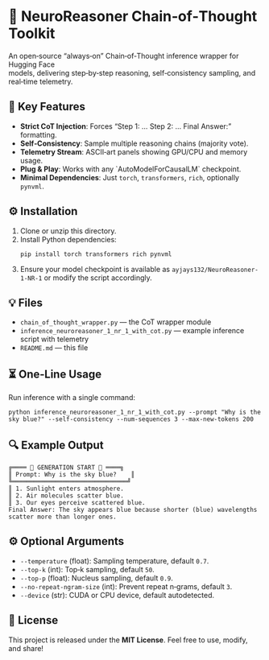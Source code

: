 <!DOCTYPE html>
<html lang="en">
<head>
  <meta charset="UTF-8">
  <title>NeuroReasoner Chain‑of‑Thought Toolkit</title>
  <meta name="description" content="Open‑source Chain‑of‑Thought inference wrapper on Hugging Face, with step‑by‑step reasoning and telemetry.">
</head>
<body>

<h1>🚀 NeuroReasoner Chain‑of‑Thought Toolkit</h1>

<p>
  An open‑source “always‑on” Chain‑of‑Thought inference wrapper for Hugging Face<br>
  models, delivering step‑by‑step reasoning, self‑consistency sampling, and real‑time telemetry.
</p>

<h2>🔑 Key Features</h2>
<ul>
  <li><strong>Strict CoT Injection</strong>: Forces “Step 1: … Step 2: … Final Answer:” formatting.</li>
  <li><strong>Self‑Consistency</strong>: Sample multiple reasoning chains (majority vote).</li>
  <li><strong>Telemetry Stream</strong>: ASCII‑art panels showing GPU/CPU and memory usage.</li>
  <li><strong>Plug & Play</strong>: Works with any `AutoModelForCausalLM` checkpoint.</li>
  <li><strong>Minimal Dependencies</strong>: Just <code>torch</code>, <code>transformers</code>, <code>rich</code>, optionally <code>pynvml</code>.</li>
</ul>

<h2>⚙️ Installation</h2>
<ol>
  <li>Clone or unzip this directory.</li>
  <li>Install Python dependencies:
    <pre><code>pip install torch transformers rich pynvml</code></pre>
  </li>
  <li>Ensure your model checkpoint is available as 
    <code>ayjays132/NeuroReasoner-1-NR-1</code> or modify the script accordingly.</li>
</ol>

<h2>💡 Files</h2>
<ul>
  <li><code>chain_of_thought_wrapper.py</code> — the CoT wrapper module</li>
  <li><code>inference_neuroreasoner_1_nr_1_with_cot.py</code> — example inference script with telemetry</li>
  <li><code>README.md</code> — this file</li>
</ul>

<h2>⏳ One‑Line Usage</h2>
<p>Run inference with a single command:</p>
<pre><code>python inference_neuroreasoner_1_nr_1_with_cot.py --prompt "Why is the sky blue?" --self-consistency --num-sequences 3 --max-new-tokens 200</code></pre>

<h2>🔍 Example Output</h2>
<pre><code>╔════ 🚀 GENERATION START 🚀 ════╗
║ Prompt: Why is the sky blue?    ║
╚════════════════════════════════╝
║ 1. Sunlight enters atmosphere.
║ 2. Air molecules scatter blue.
║ 3. Our eyes perceive scattered blue.
Final Answer: The sky appears blue because shorter (blue) wavelengths scatter more than longer ones.
</code></pre>

<h2>⚙️ Optional Arguments</h2>
<ul>
  <li><code>--temperature</code> (float): Sampling temperature, default <code>0.7</code>.</li>
  <li><code>--top-k</code> (int): Top‑k sampling, default <code>50</code>.</li>
  <li><code>--top-p</code> (float): Nucleus sampling, default <code>0.9</code>.</li>
  <li><code>--no-repeat-ngram-size</code> (int): Prevent repeat n‑grams, default <code>3</code>.</li>
  <li><code>--device</code> (str): CUDA or CPU device, default autodetected.</li>
</ul>

<h2>📜 License</h2>
<p>This project is released under the <strong>MIT License</strong>. Feel free to use, modify, and share!</p>

</body>
</html>
